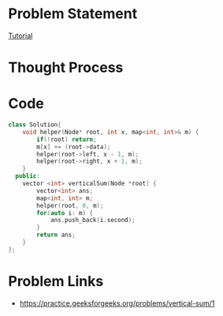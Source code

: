 # Problem Statement

[Tutorial](https://www.youtube.com/watch?v=3N4PXGyfYiI&list=PL-Jc9J83PIiHgjQ9wfJ8w-rXU368xNX4L&index=32)

# Thought Process

# Code
```cpp
class Solution{
    void helper(Node* root, int x, map<int, int>& m) {
        if(!root) return;
        m[x] += (root->data);
        helper(root->left, x - 1, m);
        helper(root->right, x + 1, m);
    }
  public:
    vector <int> verticalSum(Node *root) {
        vector<int> ans;
        map<int, int> m;
        helper(root, 0, m);
        for(auto i: m) {
            ans.push_back(i.second);
        }
        return ans;
    }
};
```

# Problem Links
- https://practice.geeksforgeeks.org/problems/vertical-sum/1

